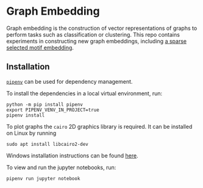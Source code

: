 # Graph Embedding

Graph embedding is the construction of vector representations of graphs to perform tasks such as classification or clustering.
This repo contains experiments in constructing new graph embeddings,
including [a sparse selected motif embedding](motif-selection.ipynb).

## Installation

[`pipenv`](https://pipenv.pypa.io) can be used for dependency management.

To install the dependencies in a local virtual environment, run:
```console
python -m pip install pipenv
export PIPENV_VENV_IN_PROJECT=true
pipenv install
```

To plot graphs the `cairo` 2D graphics library is required.
It can be installed on Linux by running
```shell
sudo apt install libcairo2-dev
```
Windows installation instructions can be found [here](https://doc.courtbouillon.org/cairocffi/stable/overview.html#installing-cairo-on-windows).

To view and run the jupyter notebooks, run:
```shell
pipenv run jupyter notebook
```
